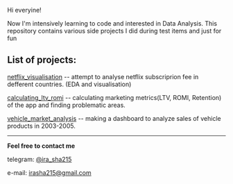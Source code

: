 Hi everyine! 

Now I'm intensively learning to code and interested in Data Analysis. This repository contains various side projects I did during test items and just for fun

## List of projects:

[netflix_visualisation](https://github.com/irasha215/different_projects/tree/main/netflix_visulalisation) -- attempt to analyse netflix subscriprion fee in defferent countries. (EDA and visualisation)

[calculating_ltv_romi](https://github.com/irasha215/different_projects/tree/main/calculating_ltv_romi) -- calculating marketing metrics(LTV, ROMI, Retention) of the app and finding problematic areas.

[vehicle_market_analysis](https://github.com/irasha215/small_projects/tree/main/vehicle_market_analysis) -- making a dashboard to analyze sales of vehicle products in 2003-2005.

---

**Feel free to contact me**

telegram: [@ira_sha215](https://t.me/ira_sha215)

e-mail: irasha215@gmail.com
